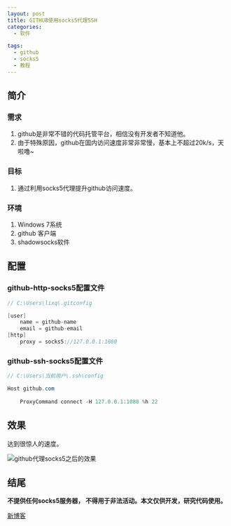 ```yaml
---
layout: post
title: GITHUB使用socks5代理SSH
categories: 
  - 软件

tags:
  - github
  - socks5
  - 教程
---
```


## 简介
### 需求
1. github是非常不错的代码托管平台，相信没有开发者不知道他。
2. 由于特殊原因，github在国内访问速度非常非常慢，基本上不超过20k/s，天啦噜~

### 目标
1. 通过利用socks5代理提升github访问速度。
### 环境
1. Windows 7系统
2. github 客户端
3. shadowsocks软件
## 配置

### github-http-socks5配置文件
```java
// C:\Users\lixq\.gitconfig

[user]
	name = github-name
	email = github-email
[http]
	proxy = socks5://127.0.0.1:1080
```


### github-ssh-socks5配置文件

```java
// C:\Users\当前用户\.ssh\config

Host github.com
	
	ProxyCommand connect -H 127.0.0.1:1080 %h 22
```

## 效果

达到很惊人的速度。

![github代理socks5之后的效果](https://ws1.sinaimg.cn/large/640dde2dly1ftjnfnd2laj20sn0eqagz.jpg)

## 结尾


**不提供任何socks5服务器， 不得用于非法活动。本文仅供开发，研究代码使用。**


[新博客](blog.haoguangfu.cn)


